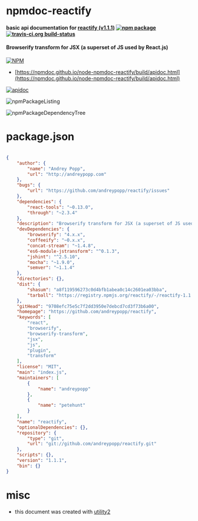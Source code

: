 # npmdoc-reactify

#### basic api documentation for  [reactify (v1.1.1)](https://github.com/andreypopp/reactify)  [![npm package](https://img.shields.io/npm/v/npmdoc-reactify.svg?style=flat-square)](https://www.npmjs.org/package/npmdoc-reactify) [![travis-ci.org build-status](https://api.travis-ci.org/npmdoc/node-npmdoc-reactify.svg)](https://travis-ci.org/npmdoc/node-npmdoc-reactify)

#### Browserify transform for JSX (a superset of JS used by React.js)

[![NPM](https://nodei.co/npm/reactify.png?downloads=true&downloadRank=true&stars=true)](https://www.npmjs.com/package/reactify)

- [https://npmdoc.github.io/node-npmdoc-reactify/build/apidoc.html](https://npmdoc.github.io/node-npmdoc-reactify/build/apidoc.html)

[![apidoc](https://npmdoc.github.io/node-npmdoc-reactify/build/screenCapture.buildCi.browser.%252Ftmp%252Fbuild%252Fapidoc.html.png)](https://npmdoc.github.io/node-npmdoc-reactify/build/apidoc.html)

![npmPackageListing](https://npmdoc.github.io/node-npmdoc-reactify/build/screenCapture.npmPackageListing.svg)

![npmPackageDependencyTree](https://npmdoc.github.io/node-npmdoc-reactify/build/screenCapture.npmPackageDependencyTree.svg)



# package.json

```json

{
    "author": {
        "name": "Andrey Popp",
        "url": "http://andreypopp.com"
    },
    "bugs": {
        "url": "https://github.com/andreypopp/reactify/issues"
    },
    "dependencies": {
        "react-tools": "~0.13.0",
        "through": "~2.3.4"
    },
    "description": "Browserify transform for JSX (a superset of JS used by React.js)",
    "devDependencies": {
        "browserify": "4.x.x",
        "coffeeify": "~0.x.x",
        "concat-stream": "~1.4.8",
        "es6-module-jstransform": "^0.1.3",
        "jshint": "^2.5.10",
        "mocha": "~1.9.0",
        "semver": "~1.1.4"
    },
    "directories": {},
    "dist": {
        "shasum": "a8f119596273c0d4bfb1abea0c14c2601ea03bba",
        "tarball": "https://registry.npmjs.org/reactify/-/reactify-1.1.1.tgz"
    },
    "gitHead": "9708efc75e5c7f2dd3950e7debcd7cd3f73b6a00",
    "homepage": "https://github.com/andreypopp/reactify",
    "keywords": [
        "react",
        "browserify",
        "browserify-transform",
        "jsx",
        "js",
        "plugin",
        "transform"
    ],
    "license": "MIT",
    "main": "index.js",
    "maintainers": [
        {
            "name": "andreypopp"
        },
        {
            "name": "petehunt"
        }
    ],
    "name": "reactify",
    "optionalDependencies": {},
    "repository": {
        "type": "git",
        "url": "git://github.com/andreypopp/reactify.git"
    },
    "scripts": {},
    "version": "1.1.1",
    "bin": {}
}
```



# misc
- this document was created with [utility2](https://github.com/kaizhu256/node-utility2)

